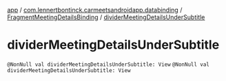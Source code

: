 [app](../../index.md) / [com.lennertbontinck.carmeetsandroidapp.databinding](../index.md) / [FragmentMeetingDetailsBinding](index.md) / [dividerMeetingDetailsUnderSubtitle](./divider-meeting-details-under-subtitle.md)

# dividerMeetingDetailsUnderSubtitle

`@NonNull val dividerMeetingDetailsUnderSubtitle: View`
`@NonNull val dividerMeetingDetailsUnderSubtitle: View`